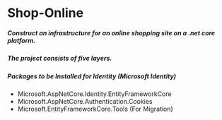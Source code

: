 # Shop-Online
##### Construct an infrastructure for an online shopping site on a .net core platform. 
##### The project consists of five layers.

##### Packages to be Installed for Identity (Microsoft Identity)
- Microsoft.AspNetCore.Identity.EntityFrameworkCore
- Microsoft.AspNetCore.Authentication.Cookies
- Microsoft.EntityFrameworkCore.Tools (For Migration)
